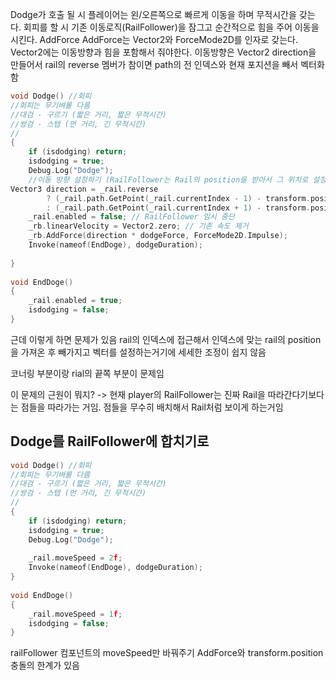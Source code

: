 Dodge가 호출 될 시 플레이어는 왼/오른쪽으로 빠르게 이동을 하며 무적시간을 갖는다.
회피를 할 시 기존 이동로직(RailFollower)을 잠그고 순간적으로 힘을 주어 이동을 시킨다. AddForce
AddForce는 Vector2와 ForceMode2D를 인자로 갖는다.
Vector2에는 이동방향과 힘을 포함해서 줘야한다.
이동방향은 Vector2 direction을 만들어서 rail의 reverse 멤버가 참이면 path의 전 인덱스와 현재 포지션을 빼서 벡터화함
```c++
void Dodge() //회피  
//회피는 무기벼롤 다름  
//대검 - 구르기 (짧은 거리, 짧은 무적시간)  
//쌍검 - 스텝 (먼 거리, 긴 무적시간)  
//  
{  
    if (isdodging) return;  
    isdodging = true;  
    Debug.Log("Dodge");  
    //이동 방향 설정하기 (RailFollower는 Rail의 position을 받아서 그 위치로 설정 후 이동하기에   
Vector3 direction = _rail.reverse  
        ? (_rail.path.GetPoint(_rail.currentIndex - 1) - transform.position).normalized  
        : (_rail.path.GetPoint(_rail.currentIndex + 1) - transform.position).normalized;  
    _rail.enabled = false; // RailFollower 임시 중단  
    _rb.linearVelocity = Vector2.zero; // 기존 속도 제거  
    _rb.AddForce(direction * dodgeForce, ForceMode2D.Impulse);  
    Invoke(nameof(EndDoge), dodgeDuration);  
  
}  
  
void EndDoge()  
{  
    _rail.enabled = true;  
    isdodging = false;  
}
```

근데 이렇게 하면 문제가 있음
rail의 인덱스에 접근해서 인덱스에 맞는 rail의 position을 가져온 후 빼가지고 벡터를 설정하는거기에 세세한 조정이 쉽지 않음

코너링 부분이랑 rial의 끝쪽 부분이 문제임

이 문제의 근원이 뭐지? -> 현재 player의 RailFollower는 진짜 Rail을 따라간다기보다는 점들을 따라가는 거임. 점들을 무수히 배치해서 Rail처럼 보이게 하는거임

## Dodge를 RailFollower에 합치기로
```c++
void Dodge() //회피  
//회피는 무기벼롤 다름  
//대검 - 구르기 (짧은 거리, 짧은 무적시간)  
//쌍검 - 스텝 (먼 거리, 긴 무적시간)  
//  
{  
    if (isdodging) return;  
    isdodging = true;  
    Debug.Log("Dodge");  
  
    _rail.moveSpeed = 2f;  
    Invoke(nameof(EndDoge), dodgeDuration);  
}  
  
void EndDoge()  
{  
    _rail.moveSpeed = 1f;  
    isdodging = false;  
}
```

railFollower 컴포넌트의 moveSpeed만 바꿔주기
AddForce와 transform.position 충돌의 한계가 있음